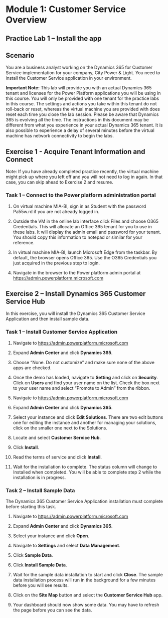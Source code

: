 Module 1: Customer Service Overview
===================================

## Practice Lab 1 – Install the app

Scenario
--------

You are a business analyst working on the Dynamics 365 for Customer Service
implementation for your company, City Power & Light. You need to install the
Customer Service application in your environment.

**Important Note:** This lab will provide you with an actual Dynamics 365 tenant
and licenses for the Power Platform applications you will be using in this
course. You will only be provided with one tenant for the practice labs in this
course. The settings and actions you take within this tenant do not roll-back or
reset, whereas the virtual machine you are provided with does reset each time
you close the lab session. Please be aware that Dynamics 365 is evolving all the time. The
instructions in this document may be different from what you experience in your
actual Dynamics 365 tenant. It is also possible to experience a delay of several
minutes before the virtual machine has network connectivity to begin the labs.

Exercise 1 - Acquire Tenant Information and Connect
---------------------------------------------------

Note: If you have already completed practice recently, the virtual machine might
pick up where you left off and you will not need to log in again. In that case,
you can skip ahead to Exercise 2 and resume.

### Task 1 – Connect to the Power platform administration portal

1.  On virtual machine MIA-BI, sign in as Student with the password Pa55w.rd if
    you are not already logged in.

2.  Outside the VM in the online lab interface click Files and choose O365
    Credentials. This will allocate an Office 365 tenant for you to use in these
    labs. It will display the admin email and password for your tenant. You
    should copy this information to notepad or similar for your reference.

3.  In virtual machine MIA-BI, launch Microsoft Edge from the taskbar. By
    default, the browser opens Office 365. Use the O365 Credentials you just
    acquired in the previous step to login.

4.  Navigate in the browser to the Power platform admin portal at
    <https://admin.powerplatform.microsoft.com>

Exercise 2 – Install Dynamics 365 Customer Service Hub
------------------------------------------------------

In this exercise, you will install the Dynamics 365 Customer Service Application
and then install sample data.

### Task 1 – Install Customer Service Application

1.  Navigate to <https://admin.powerplatform.microsoft.com>

2.  Expand **Admin Center** and click **Dynamics 365**.

3.  Choose “None. Do not customize” and make sure none of the above apps are
    checked.

4.  Once the demo has loaded, navigate to **Setting** and click on **Security**.
    Click on **Users** and find your user name on the list. Check the box next
    to your user name and select “Promote to Admin” from the ribbon.

5.  Navigate to <https://admin.powerplatform.microsoft.com>

6.  Expand **Admin Center** and click **Dynamics 365**.

7.  Select your instance and click **Edit Solutions**. There are two edit
    buttons one for editing the instance and another for managing your
    solutions, click on the smaller one next to the Solutions.

8.  Locate and select **Customer Service Hub**.

9.  Click **Install**.

10. Read the terms of service and click **Install**.

11. Wait for the installation to complete. The status column will change to
    Installed when completed. You will be able to complete step 2 while the
    installation is in progress.

### Task 2 – Install Sample Data

The Dynamics 365 Customer Service Application installation must complete before
starting this task.

1.  Navigate to <https://admin.powerplatform.microsoft.com>

2.  Expand **Admin Center** and click **Dynamics 365**.

3.  Select your instance and click **Open**.

4.  Navigate to **Settings** and select **Data Management**.

5.  Click **Sample Data**.

6.  Click **Install Sample Data**.

7.  Wait for the sample data installation to start and click **Close**. The
    sample data installation process will run in the background for a few
    minutes before you will see results.

8.  Click on the **Site Map** button and select the **Customer Service Hub**
    app.

9.  Your dashboard should now show some data. You may have to refresh the page
    before you can see the data.
